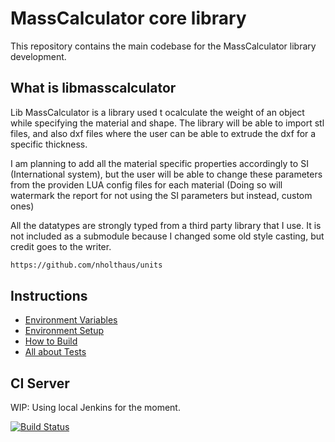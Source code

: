 # MassCalculator core library

This repository contains the main codebase for the MassCalculator library development.

## What is libmasscalculator

Lib MassCalculator is a library used t ocalculate the weight of an object while specifying the material and shape. The library will be able to import stl files, and also dxf files where the user can be able to extrude the dxf for a specific thickness.

I am planning to add all the material specific properties accordingly to SI (International system), but the user will be able to change these parameters from the providen LUA config files for each material (Doing so will watermark the report for not using the SI parameters but instead, custom ones)

All the datatypes are strongly typed from a third party library that I use. It is not included as a submodule because I changed some old style casting, but credit goes to the writer.

```bash
https://github.com/nholthaus/units
```

## Instructions

- [Environment Variables](docs/ENVIRONMENT.md)
- [Environment Setup](docs/SETUP.md)
- [How to Build](docs/BUILD.md)
- [All about Tests](docs/TESTS.md)

## CI Server

WIP: Using local Jenkins for the moment.

[![Build Status](http://localhost:8080/jenkins/job/masscalculator-core/job/devel/badge/icon)](http://localhost:8080/jenkins/job/masscalculator-core/job/devel/)
